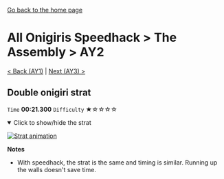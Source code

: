 [Go back to the home page](https://github.com/Doublevil/scbspeedrun)

# All Onigiris Speedhack > The Assembly > AY2

[< Back (AY1)](https://github.com/Doublevil/scbspeedrun/blob/main/levels/arb_sh/A/AY1.md) | [Next (AY3) >](https://github.com/Doublevil/scbspeedrun/blob/main/levels/arb_sh/A/AY3.md)

## Double onigiri strat

`Time` **00:21.300** `Difficulty` ★☆☆☆☆
<details open>
  <summary>Click to show/hide the strat</summary>

  [![Strat animation](https://github.com/Doublevil/scbspeedrun/blob/main/media/levels/A/AY2_DoubleOnigiriStrat.webp)](https://github.com/Doublevil/scbspeedrun/blob/main/media/levels/A/AY2_DoubleOnigiriStrat.mp4?raw=true)

  **Notes**
  - With speedhack, the strat is the same and timing is similar. Running up the walls doesn't save time.
</details>

